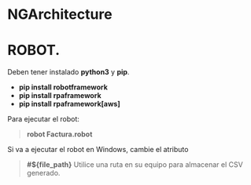 # NGArchitecture


# ROBOT.

Deben tener instalado **python3** y **pip**.
- **pip install robotframework**
- **pip install rpaframework**
- **pip install rpaframework[aws]**

Para ejecutar el robot:
> **robot Factura.robot**

Si va a ejecutar el robot en Windows, cambie el atributo
> **#${file_path}**
Utilice una ruta en su equipo para almacenar el CSV generado.

